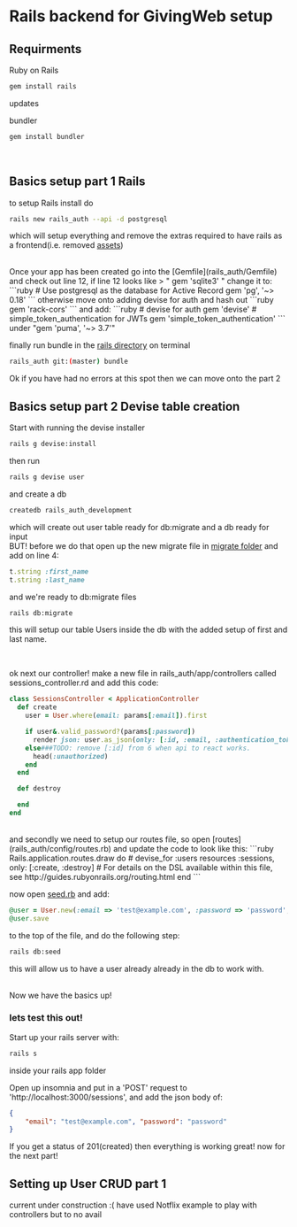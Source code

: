 # Rails backend for GivingWeb setup

## Requirments

Ruby on Rails
```sh
gem install rails
```

updates

bundler
```sh
gem install bundler
```

<br>

## Basics setup part 1 Rails

to setup Rails install do
```sh
rails new rails_auth --api -d postgresql
```
which will setup everything and remove the extras required to have rails as a frontend(i.e. removed [assets](rails_removed_assests.md))

<br>
Once your app has been created go into the [Gemfile](rails_auth/Gemfile)
and check out line 12, if line 12 looks like > " gem 'sqlite3' " change it to:
```ruby
# Use postgresql as the database for Active Record
gem 'pg', '~> 0.18'
```
otherwise move onto adding devise for auth and hash out
```ruby
gem 'rack-cors'
```
 and add:
```ruby
# devise for auth
gem 'devise'
# simple_token_authentication for JWTs
gem 'simple_token_authentication'
```
under "gem 'puma', '~> 3.7'"

<br>

finally run bundle in the [rails directory](rails_auth) on terminal
```sh
rails_auth git:(master) bundle
```
Ok if you have had no errors at this spot then we can move onto the part 2

## Basics setup part 2 Devise table creation

Start with running the devise installer
```sh
rails g devise:install
```

then run
```sh
rails g devise user
```

and create a db
```sh
createdb rails_auth_development
```
which will create out user table ready for db:migrate and a db ready for input
<br>
BUT! before we do that open up the new migrate file in [migrate folder](rails_auth/db/migrate) and add on line 4:

```ruby
t.string :first_name
t.string :last_name
```
and we're ready to db:migrate files
```sh
rails db:migrate
```
this will setup our table Users inside the db with the added setup of first and last name.

<br>

ok next our controller!
make a new file in rails_auth/app/controllers called sessions_controller.rd and add this code:
```ruby
class SessionsController < ApplicationController
  def create
    user = User.where(email: params[:email]).first

    if user&.valid_password?(params[:password])
      render json: user.as_json(only: [:id, :email, :authentication_token]), status: :created
    else###TODO: remove [:id] from 6 when api to react works.
      head(:unauthorized)
    end
  end

  def destroy

  end
end
```
<br>
and secondly we need to setup our routes file, so open [routes](rails_auth/config/routes.rb) and update the code to look like this:
```ruby
Rails.application.routes.draw do
  # devise_for :users
  resources :sessions, only: [:create, :destroy]
  # For details on the DSL available within this file, see http://guides.rubyonrails.org/routing.html
end
```


now open [seed.rb](rails_auth/db/seeds.rb) and add:
```ruby
@user = User.new(:email => 'test@example.com', :password => 'password', :password_confirmation => 'password')
@user.save
```
to the top of the file, and do the following step:
```sh
rails db:seed
```
this will allow us to have a user already already in the db to work with.

<br>
Now we have the basics up!

### lets test this out!

Start up your rails server with:
```sh
rails s
```
inside your rails app folder

Open up insomnia and put in a 'POST' request to 'http://localhost:3000/sessions', and add the json body of:
```json
{
	"email": "test@example.com", "password": "password"
}
```
If you get a status of 201(created) then everything is working great! now for the next part!

## Setting up User CRUD part 1

current under construction :(
  have used Notflix example to play with controllers but to no avail
